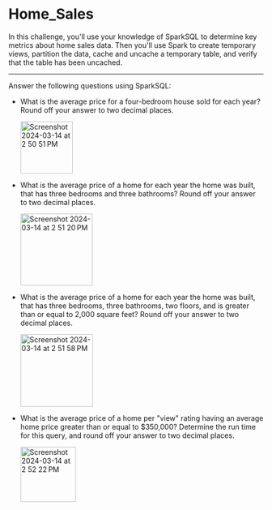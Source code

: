 # Home_Sales

In this challenge, you'll use your knowledge of SparkSQL to determine key metrics about home sales data. Then you'll use Spark to create temporary views, partition the data, cache and uncache a temporary table, and verify that the table has been uncached.

-----

Answer the following questions using SparkSQL:

* What is the average price for a four-bedroom house sold for each year? Round off your answer to two decimal places.

  <img width="103" alt="Screenshot 2024-03-14 at 2 50 51 PM" src="https://github.com/brianne-han/Home_Sales/assets/142977736/57d27a9d-7b65-44d3-8160-25190e2f2899">


* What is the average price of a home for each year the home was built, that has three bedrooms and three bathrooms? Round off your answer to two decimal places.

  <img width="142" alt="Screenshot 2024-03-14 at 2 51 20 PM" src="https://github.com/brianne-han/Home_Sales/assets/142977736/c6511866-0436-489e-bfbe-960f341f9075">


* What is the average price of a home for each year the home was built, that has three bedrooms, three bathrooms, two floors, and is greater than or equal to 2,000 square feet? Round off your answer to two decimal places.

  <img width="143" alt="Screenshot 2024-03-14 at 2 51 58 PM" src="https://github.com/brianne-han/Home_Sales/assets/142977736/7a847644-0546-4af7-bc37-5444abc7e6ef">


* What is the average price of a home per "view" rating having an average home price greater than or equal to $350,000? Determine the run time for this query, and round off your answer to two decimal places.

  <img width="109" alt="Screenshot 2024-03-14 at 2 52 22 PM" src="https://github.com/brianne-han/Home_Sales/assets/142977736/fb953e4c-e824-4a06-a26f-cadde4d89624">
